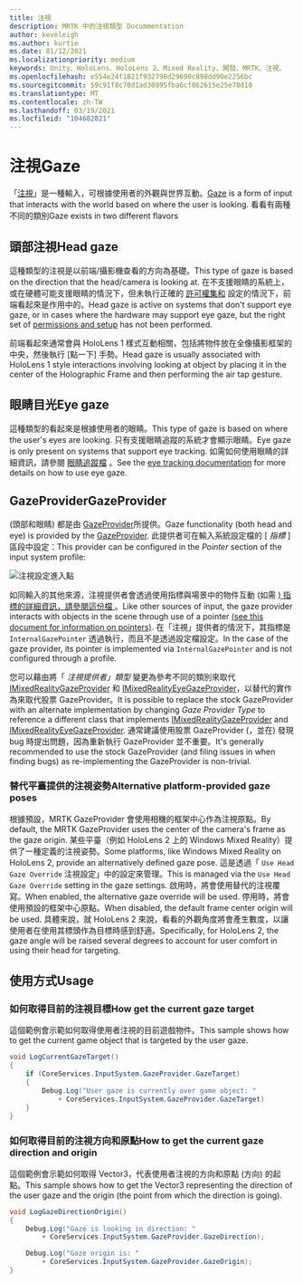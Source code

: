 ```yaml
---
title: 注視
description: MRTK 中的注視類型 Docummentation
author: keveleigh
ms.author: kurtie
ms.date: 01/12/2021
ms.localizationpriority: medium
keywords: Unity、HoloLens、HoloLens 2、Mixed Reality、開發、MRTK、注視、
ms.openlocfilehash: e554e24f1821f932798d29690c898dd90e2256bc
ms.sourcegitcommit: 59c91f8c70d1ad30995fba6cf862615e25e78d10
ms.translationtype: MT
ms.contentlocale: zh-TW
ms.lasthandoff: 03/19/2021
ms.locfileid: "104682821"
---
```

# <a name="gaze"></a><span data-ttu-id="b0ce1-104">注視</span><span class="sxs-lookup"><span data-stu-id="b0ce1-104">Gaze</span></span>

<span data-ttu-id="b0ce1-105">「[注視](https://docs.microsoft.com/windows/mixed-reality/gaze)」是一種輸入，可根據使用者的外觀與世界互動。</span><span class="sxs-lookup"><span data-stu-id="b0ce1-105">[Gaze](https://docs.microsoft.com/windows/mixed-reality/gaze) is a form of input that interacts with the world based on where the user is looking.</span></span> <span data-ttu-id="b0ce1-106">看看有兩種不同的類別</span><span class="sxs-lookup"><span data-stu-id="b0ce1-106">Gaze exists in two different flavors</span></span>

## <a name="head-gaze"></a><span data-ttu-id="b0ce1-107">頭部注視</span><span class="sxs-lookup"><span data-stu-id="b0ce1-107">Head gaze</span></span>

<span data-ttu-id="b0ce1-108">這種類型的注視是以前端/攝影機查看的方向為基礎。</span><span class="sxs-lookup"><span data-stu-id="b0ce1-108">This type of gaze is based on the direction that the head/camera is looking at.</span></span> <span data-ttu-id="b0ce1-109">在不支援眼睛的系統上，或在硬體可能支援眼睛的情況下，但未執行正確的 [許可權集和](../EyeTracking/EyeTracking_BasicSetup.md#eye-tracking-requirements-checklist) 設定的情況下，前端看起來是作用中的。</span><span class="sxs-lookup"><span data-stu-id="b0ce1-109">Head gaze is active on systems that don't support eye gaze, or in cases where the hardware may support eye gaze, but the right set of [permissions and setup](../EyeTracking/EyeTracking_BasicSetup.md#eye-tracking-requirements-checklist) has not been performed.</span></span>

<span data-ttu-id="b0ce1-110">前端看起來通常會與 HoloLens 1 樣式互動相關，包括將物件放在全像攝影框架的中央，然後執行 [點一下] 手勢。</span><span class="sxs-lookup"><span data-stu-id="b0ce1-110">Head gaze is usually associated with HoloLens 1 style interactions involving looking at object by placing it in the center of the Holographic Frame and then performing the air tap gesture.</span></span>

## <a name="eye-gaze"></a><span data-ttu-id="b0ce1-111">眼睛目光</span><span class="sxs-lookup"><span data-stu-id="b0ce1-111">Eye gaze</span></span>

<span data-ttu-id="b0ce1-112">這種類型的看起來是根據使用者的眼睛。</span><span class="sxs-lookup"><span data-stu-id="b0ce1-112">This type of gaze is based on where the user's eyes are looking.</span></span> <span data-ttu-id="b0ce1-113">只有支援眼睛追蹤的系統才會顯示眼睛。</span><span class="sxs-lookup"><span data-stu-id="b0ce1-113">Eye gaze is only present on systems that support eye tracking.</span></span> <span data-ttu-id="b0ce1-114">如需如何使用眼睛的詳細資訊，請參閱 [眼睛追蹤檔](../EyeTracking/EyeTracking_Main.md) 。</span><span class="sxs-lookup"><span data-stu-id="b0ce1-114">See the [eye tracking documentation](../EyeTracking/EyeTracking_Main.md) for more details on how to use eye gaze.</span></span>

## <a name="gazeprovider"></a><span data-ttu-id="b0ce1-115">GazeProvider</span><span class="sxs-lookup"><span data-stu-id="b0ce1-115">GazeProvider</span></span>

<span data-ttu-id="b0ce1-116"> (頭部和眼睛) 都是由 [GazeProvider](xref:Microsoft.MixedReality.Toolkit.Input.GazeProvider)所提供。</span><span class="sxs-lookup"><span data-stu-id="b0ce1-116">Gaze functionality (both head and eye) is provided by the [GazeProvider](xref:Microsoft.MixedReality.Toolkit.Input.GazeProvider).</span></span> <span data-ttu-id="b0ce1-117">此提供者可在輸入系統設定檔的 [ *指標* ] 區段中設定：</span><span class="sxs-lookup"><span data-stu-id="b0ce1-117">This provider can be configured in the *Pointer* section of the input system profile:</span></span>

![注視設定進入點](../Images/Input/GazeConfigurationEntrypoint.png)

<span data-ttu-id="b0ce1-119">如同輸入的其他來源，注視提供者會透過使用指標與場景中的物件互動 (如需 [) 指標的詳細資訊，請參閱這份檔 ](../../architecture/InputSystem/ControllersPointersAndFocus.md)。</span><span class="sxs-lookup"><span data-stu-id="b0ce1-119">Like other sources of input, the gaze provider interacts with objects in the scene through use of a pointer [(see this document for information on pointers)](../../architecture/InputSystem/ControllersPointersAndFocus.md).</span></span>
<span data-ttu-id="b0ce1-120">在「注視」提供者的情況下，其指標是 `InternalGazePointer` 透過執行，而且不是透過設定檔設定。</span><span class="sxs-lookup"><span data-stu-id="b0ce1-120">In the case of the gaze provider, its pointer is implemented via `InternalGazePointer` and is not configured through a profile.</span></span>

<span data-ttu-id="b0ce1-121">您可以藉由將「 *注視提供者」類型* 變更為參考不同的類別來取代 [IMixedRealityGazeProvider](xref:Microsoft.MixedReality.Toolkit.Input.IMixedRealityGazeProvider) 和 [IMixedRealityEyeGazeProvider](xref:Microsoft.MixedReality.Toolkit.Input.IMixedRealityEyeGazeProvider)，以替代的實作為來取代股票 GazeProvider。</span><span class="sxs-lookup"><span data-stu-id="b0ce1-121">It is possible to replace the stock GazeProvider with an alternate implementation by changing *Gaze Provider Type* to reference a different class that implements [IMixedRealityGazeProvider](xref:Microsoft.MixedReality.Toolkit.Input.IMixedRealityGazeProvider) and [IMixedRealityEyeGazeProvider](xref:Microsoft.MixedReality.Toolkit.Input.IMixedRealityEyeGazeProvider).</span></span>
<span data-ttu-id="b0ce1-122">通常建議使用股票 GazeProvider (，並在) 發現 bug 時提出問題，因為重新執行 GazeProvider 並不重要。</span><span class="sxs-lookup"><span data-stu-id="b0ce1-122">It's generally recommended to use the stock GazeProvider (and filing issues in when finding bugs) as re-implementing the GazeProvider is non-trivial.</span></span>

### <a name="alternative-platform-provided-gaze-poses"></a><span data-ttu-id="b0ce1-123">替代平臺提供的注視姿勢</span><span class="sxs-lookup"><span data-stu-id="b0ce1-123">Alternative platform-provided gaze poses</span></span>

<span data-ttu-id="b0ce1-124">根據預設，MRTK GazeProvider 會使用相機的框架中心作為注視原點。</span><span class="sxs-lookup"><span data-stu-id="b0ce1-124">By default, the MRTK GazeProvider uses the center of the camera's frame as the gaze origin.</span></span> <span data-ttu-id="b0ce1-125">某些平臺（例如 HoloLens 2 上的 Windows Mixed Reality）提供了一種定義的注視姿勢。</span><span class="sxs-lookup"><span data-stu-id="b0ce1-125">Some platforms, like Windows Mixed Reality on HoloLens 2, provide an alternatively defined gaze pose.</span></span> <span data-ttu-id="b0ce1-126">這是透過「 `Use Head Gaze Override` 注視設定」中的設定來管理。</span><span class="sxs-lookup"><span data-stu-id="b0ce1-126">This is managed via the `Use Head Gaze Override` setting in the gaze settings.</span></span> <span data-ttu-id="b0ce1-127">啟用時，將會使用替代的注視覆寫。</span><span class="sxs-lookup"><span data-stu-id="b0ce1-127">When enabled, the alternative gaze override will be used.</span></span> <span data-ttu-id="b0ce1-128">停用時，將會使用預設的框架中心原點。</span><span class="sxs-lookup"><span data-stu-id="b0ce1-128">When disabled, the default frame center origin will be used.</span></span> <span data-ttu-id="b0ce1-129">具體來說，就 HoloLens 2 來說，看看的外觀角度將會產生數度，以讓使用者在使用其標頭作為目標時感到舒適。</span><span class="sxs-lookup"><span data-stu-id="b0ce1-129">Specifically, for HoloLens 2, the gaze angle will be raised several degrees to account for user comfort in using their head for targeting.</span></span>

## <a name="usage"></a><span data-ttu-id="b0ce1-130">使用方式</span><span class="sxs-lookup"><span data-stu-id="b0ce1-130">Usage</span></span>

### <a name="how-get-the-current-gaze-target"></a><span data-ttu-id="b0ce1-131">如何取得目前的注視目標</span><span class="sxs-lookup"><span data-stu-id="b0ce1-131">How get the current gaze target</span></span>

<span data-ttu-id="b0ce1-132">這個範例會示範如何取得使用者注視的目前遊戲物件。</span><span class="sxs-lookup"><span data-stu-id="b0ce1-132">This sample shows how to get the current game object that is targeted by the user gaze.</span></span>

```c#
void LogCurrentGazeTarget()
{
    if (CoreServices.InputSystem.GazeProvider.GazeTarget)
    {
        Debug.Log("User gaze is currently over game object: "
            + CoreServices.InputSystem.GazeProvider.GazeTarget)
    }
}
```

### <a name="how-to-get-the-current-gaze-direction-and-origin"></a><span data-ttu-id="b0ce1-133">如何取得目前的注視方向和原點</span><span class="sxs-lookup"><span data-stu-id="b0ce1-133">How to get the current gaze direction and origin</span></span>

<span data-ttu-id="b0ce1-134">這個範例會示範如何取得 Vector3，代表使用者注視的方向和原點 (方向) 的起點。</span><span class="sxs-lookup"><span data-stu-id="b0ce1-134">This sample shows how to get the Vector3 representing the direction of the user gaze and the origin (the point from which the direction is going).</span></span>

```c#
void LogGazeDirectionOrigin()
{
    Debug.Log("Gaze is looking in direction: "
        + CoreServices.InputSystem.GazeProvider.GazeDirection);

    Debug.Log("Gaze origin is: "
        + CoreServices.InputSystem.GazeProvider.GazeOrigin);
}
```
